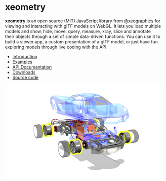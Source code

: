 # xeometry

**xeometry** is an open source \(MIT\) JavaScript library from [@xeographics](https://twitter.com/xeographics) for viewing and interacting with glTF models on WebGL. It lets you load multiple models and show, hide, move, query, measure, xray, slice and annotate their objects through a set of simple data-driven functions. You can use it to build a viewer app, a custom presentation of a glTF model, or just have fun exploring models through live coding with the API.


* [Introduction](introduction.html)
* [Examples](http://xeolabs.com/xeometry/examples)
* [API Documentation](http://xeolabs.com/xeometry/docs)
* [Downloads](https://github.com/xeolabs/xeometry/releases)
* [Source code](https://github.com/xeolabs/xeometry)

![](/assets/car.png)

